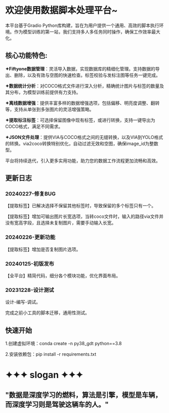 # 欢迎使用数据脚本处理平台~

本平台基于Gradio Python库构建，旨在为用户提供一个通用、高效的脚本执行环境。作为模型训练的第一站，我们支持多人多任务同时操作，确保工作效率最大化。

## **核心功能特色**:

**✦Fiftyone数据管理**：灵活导入数据，实现数据库的精细化管理。支持数据的导出、删除，以及有效与空图的快速检查。标签校验与发标注图等任务一键完成。

**✦数据统计分析**：对COCO格式文件进行深入分析，精确统计图片与标签的数量及其分布，为模型训练前提供有力支持。

**✦离线数据增强**：提供丰富多样的数据增强选项，包括偏移、明亮度调整、翻转等，支持从单张到多张图片的灵活增强策略。

**✦提取标注标签**：可选择保留图像中现有标签，或进行转换，支持一键导出为COCO格式，满足不同需求。

**✦JSON文件处理**：提供VIA与COCO格式之间的无缝转换，以及VIA到YOLO格式的转换。via2coco转换特别优化，自动过滤无效和空图，确保image_id为整数型。

平台将持续迭代，引入更多实用功能，助力您的数据工作流程更加流畅和高效。

## 更新日志

### 20240227-修复BUG

【提取标签】已解决选择不保留其他标签时，导致保留的多个标签只有一个。

【提取标签】增加可输出图片长宽选项，当转coco文件时，输入的路径via文件并没有宽高字段，且选择未复制图片，需要手动输入长宽。

### 20240226-更新功能

【提取标签】增加是否复制图片选项。

### 20240125-初版发布
【全平台】精简代码，细分各个模块功能，优化界面布局。

### 20231228-设计测试
设计-编写-调试。

完成之前小工具的脚本迁移，通用性测试。

## 快速开始

1.创建虚拟环境：conda create -n py38_gdt python==3.8

2.安装依赖包：pip install -r requirements.txt

# ✦✦✦ slogan ✦✦✦

## "数据是深度学习的燃料，算法是引擎，模型是车辆，而深度学习则是驾驶这辆车的人。"